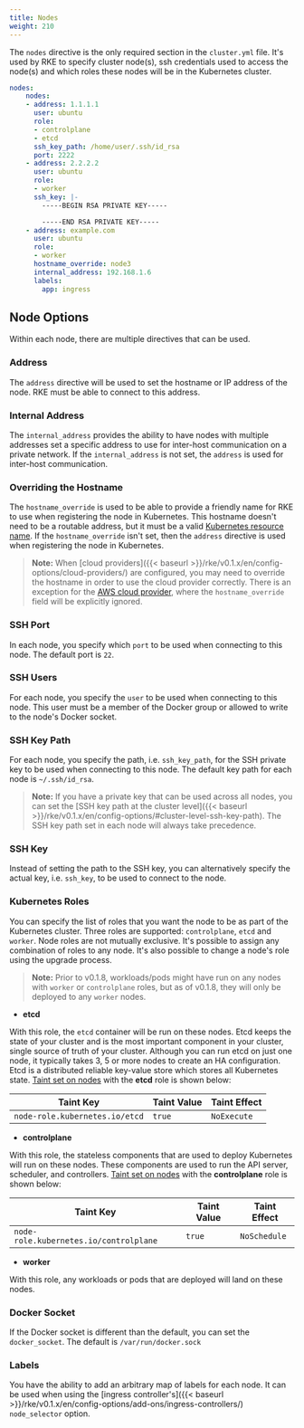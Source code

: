```yaml
---
title: Nodes
weight: 210
---
```


The `nodes` directive is the only required section in the `cluster.yml` file. It's used by RKE to specify cluster node(s), ssh credentials used to access the node(s) and which roles these nodes will be in the Kubernetes cluster.

```yaml
nodes:
    nodes:
    - address: 1.1.1.1
      user: ubuntu
      role:
      - controlplane
      - etcd
      ssh_key_path: /home/user/.ssh/id_rsa
      port: 2222
    - address: 2.2.2.2
      user: ubuntu
      role:
      - worker
      ssh_key: |-
        -----BEGIN RSA PRIVATE KEY-----

        -----END RSA PRIVATE KEY-----
    - address: example.com
      user: ubuntu
      role:
      - worker
      hostname_override: node3
      internal_address: 192.168.1.6
      labels:
        app: ingress
```

## Node Options

Within each node, there are multiple directives that can be used.

### Address

The `address` directive will be used to set the hostname or IP address of the node. RKE must be able to connect to this address.

### Internal Address

The `internal_address` provides the ability to have nodes with multiple addresses set a specific address to use for inter-host communication on a private network. If the `internal_address` is not set, the `address` is used for inter-host communication.

### Overriding the Hostname

The `hostname_override` is used to be able to provide a friendly name for RKE to use when registering the node in Kubernetes. This hostname doesn't need to be a routable address, but it must be a valid [Kubernetes resource name](https://kubernetes.io/docs/concepts/overview/working-with-objects/names/#names). If the `hostname_override` isn't set, then the `address` directive is used when registering the node in Kubernetes.

> **Note:** When [cloud providers]({{< baseurl >}}/rke/v0.1.x/en/config-options/cloud-providers/) are configured, you may need to override the hostname in order to use the cloud provider correctly. There is an exception for the [AWS cloud provider](https://kubernetes.io/docs/concepts/cluster-administration/cloud-providers/#aws), where the `hostname_override` field will be explicitly ignored.

### SSH Port

In each node, you specify which `port` to be used when connecting to this node. The default port is `22`.

### SSH Users

For each node, you specify the `user` to be used when connecting to this node. This user must be a member of the Docker group or allowed to write to the node's Docker socket.

### SSH Key Path

For each node, you specify the path, i.e. `ssh_key_path`, for the SSH private key to be used when connecting to this node. The default key path for each node is `~/.ssh/id_rsa`.

> **Note:** If you have a private key that can be used across all nodes, you can set the [SSH key path at the cluster level]({{< baseurl >}}/rke/v0.1.x/en/config-options/#cluster-level-ssh-key-path). The SSH key path set in each node will always take precedence.

### SSH Key

Instead of setting the path to the SSH key, you can alternatively specify the actual key, i.e. `ssh_key`, to be used to connect to the node.

### Kubernetes Roles

You can specify the list of roles that you want the node to be as part of the Kubernetes cluster. Three roles are supported: `controlplane`, `etcd` and `worker`. Node roles are not mutually exclusive. It's possible to assign any combination of roles to any node. It's also possible to change a node's role using the upgrade process.

> **Note:** Prior to v0.1.8, workloads/pods might have run on any nodes with `worker` or `controlplane` roles, but as of v0.1.8, they will only be deployed to any `worker` nodes.

* **etcd**

With this role, the `etcd` container will be run on these nodes.  Etcd keeps the state of your cluster and is the most important component in your cluster, single source of truth of your cluster. Although you can run etcd on just one node, it typically takes 3, 5 or more nodes to create an HA configuration. Etcd is a distributed reliable key-value store which stores all Kubernetes state. [Taint set on nodes](https://kubernetes.io/docs/concepts/configuration/taint-and-toleration/) with the **etcd** role is shown below:

Taint Key                              | Taint Value  | Taint Effect
---------------------------------------|--------------|--------------
`node-role.kubernetes.io/etcd`         | `true`       | `NoExecute`

* **controlplane**

With this role, the stateless components that are used to deploy Kubernetes will run on these nodes. These components are used to run the API server, scheduler, and controllers. [Taint set on nodes](https://kubernetes.io/docs/concepts/configuration/taint-and-toleration/) with the **controlplane** role is shown below:

Taint Key                              | Taint Value  | Taint Effect
---------------------------------------|--------------|--------------
`node-role.kubernetes.io/controlplane` | `true`       | `NoSchedule`

* **worker**

With this role, any workloads or pods that are deployed will land on these nodes.

### Docker Socket

If the Docker socket is different than the default, you can set the `docker_socket`. The default is `/var/run/docker.sock`

### Labels

You have the ability to add an arbitrary map of labels for each node. It can be used when using the [ingress controller's]({{< baseurl >}}/rke/v0.1.x/en/config-options/add-ons/ingress-controllers/) `node_selector` option.

